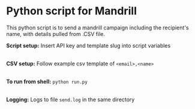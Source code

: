 
Python script for Mandrill
==========================
  
This python script is to send a mandrill campaign including the recipient's name, with details pulled from .CSV file.
<br>  
  
**Script setup:** Insert API key and template slug into script variables  
<br>  
  
**CSV setup:** Follow example csv template of `<email>,<name>`  
<br>  
  
**To run from shell:** `python run.py`  
<br>  
  
**Logging:** Logs to file `send.log` in the same directory  
<br>  
  
